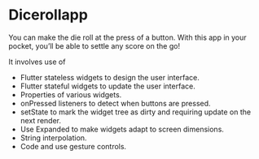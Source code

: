 # Dicerollapp


You can make the die roll at the press of a button. With this app in your pocket, you’ll be able to settle any score on the go!


It involves use of 
- Flutter stateless widgets to design the user interface.
- Flutter stateful widgets to update the user interface.
- Properties of various widgets.
- onPressed listeners to detect when buttons are pressed.
- setState to mark the widget tree as dirty and requiring update on the next render.
- Use Expanded to make widgets adapt to screen dimensions.
- String interpolation.
- Code and use gesture controls.

